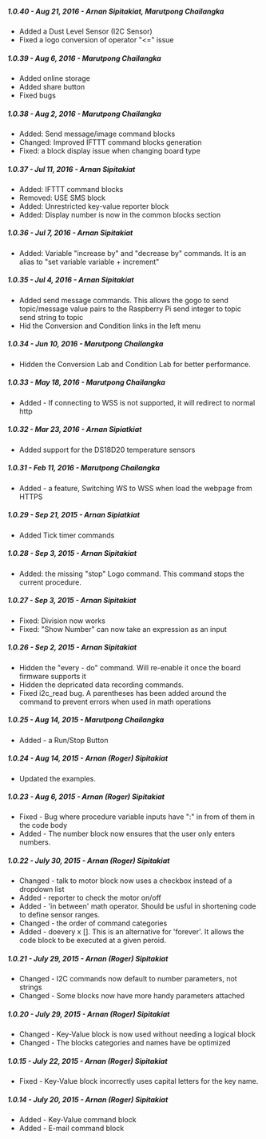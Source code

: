 ##### 1.0.40 - Aug 21, 2016 - Arnan Sipitakiat, Marutpong Chailangka- Added a Dust Level Sensor (I2C Sensor)- Fixed a logo conversion of operator "<=" issue##### 1.0.39 - Aug 6, 2016 - Marutpong Chailangka- Added online storage- Added share button- Fixed bugs##### 1.0.38 - Aug 2, 2016 - Marutpong Chailangka- Added: Send message/image command blocks- Changed: Improved IFTTT command blocks  generation- Fixed: a block display issue when changing board type##### 1.0.37 - Jul 11, 2016 - Arnan Sipitakiat- Added: IFTTT command blocks- Removed: USE SMS block- Added: Unrestricted key-value reporter block- Added: Display number is now in the common blocks section##### 1.0.36 - Jul 7, 2016 - Arnan Sipitakiat- Added: Variable "increase by" and "decrease by" commands. It is an alias to "set variable variable + increment"##### 1.0.35 - Jul 4, 2016 - Arnan Sipitakiat- Added send message commands. This allows the gogo to send topic/message value pairs to the Raspberry Pi  send integer to topic  send string to topic- Hid the Conversion and Condition links in the left menu##### 1.0.34 - Jun 10, 2016 - Marutpong Chailangka- Hidden the Conversion Lab and Condition Lab for better performance.##### 1.0.33 - May 18, 2016 - Marutpong Chailangka- Added - If connecting to WSS is not supported, it will redirect to normal http##### 1.0.32 - Mar 23, 2016 - Arnan Sipiatkiat- Added support for the DS18D20 temperature sensors##### 1.0.31 - Feb 11, 2016 - Marutpong Chailangka- Added - a feature, Switching WS to WSS when load the webpage from HTTPS##### 1.0.29 - Sep 21, 2015 - Arnan Sipiatkiat- Added Tick timer commands##### 1.0.28 - Sep 3, 2015 - Arnan Sipitakiat- Added: the missing "stop" Logo command. This command stops the current procedure.##### 1.0.27 - Sep 3, 2015 - Arnan Sipitakiat- Fixed: Division now works- Fixed: "Show Number" can now take an expression as an input##### 1.0.26 - Sep 2, 2015 - Arnan Sipitakiat- Hidden the "every - do" command. Will re-enable it once the board firmware supports it- Hidden the depricated data recording commands.- Fixed i2c_read bug. A parentheses has been added around the command to prevent errors when used in math operations##### 1.0.25 - Aug 14, 2015 - Marutpong Chailangka- Added - a Run/Stop Button##### 1.0.24 - Aug 14, 2015 - Arnan (Roger) Sipitakiat- Updated the examples.##### 1.0.23 - Aug 6, 2015 - Arnan (Roger) Sipitakiat- Fixed - Bug where procedure variable inputs have ":" in from of them           in the code body- Added - The number block now ensures that the user only enters numbers.##### 1.0.22 - July 30, 2015 - Arnan (Roger) Sipitakiat- Changed - talk to motor block now uses a checkbox instead of a dropdown list- Added - reporter to check the motor on/off- Added - 'in between' math operator. Should be usful in shortening           code to define sensor ranges.- Changed - the order of command categories- Added - doevery x []. This is an alternative for 'forever'. It allows          the code block to be executed at a given peroid.##### 1.0.21 - July 29, 2015 - Arnan (Roger) Sipitakiat- Changed - I2C commands now default to number parameters, not strings- Changed - Some blocks now have more handy parameters attached##### 1.0.20 - July 29, 2015 - Arnan (Roger) Sipitakiat- Changed - Key-Value block is now used without needing a logical block- Changed - The blocks categories and names have be optimized##### 1.0.15 - July 22, 2015  - Arnan (Roger) Sipitakiat- Fixed - Key-Value block incorrectly uses capital letters for the key name.##### 1.0.14 - July 20, 2015  - Arnan (Roger) Sipitakiat- Added - Key-Value command block- Added - E-mail command block
